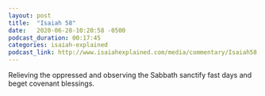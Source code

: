```yaml
---
layout: post
title:  "Isaiah 58"
date:   2020-06-28-10:20:58 -0500
podcast_duration: 00:17:45
categories: isaiah-explained
podcast_link: http://www.isaiahexplained.com/media/commentary/Isaiah58.mp3
---
```

Relieving the oppressed and observing the Sabbath sanctify fast days and beget covenant blessings.
